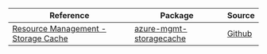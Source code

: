 | Reference | Package | Source |
|---|---|---|
|[Resource Management - Storage Cache](mgmt-storagecache-readme.md)|[azure-mgmt-storagecache](https://pypi.org/project/azure-mgmt-storagecache)|[Github](https://github.com/Azure/azure-sdk-for-python/blob/main/sdk/storage/azure-mgmt-storagecache)|
